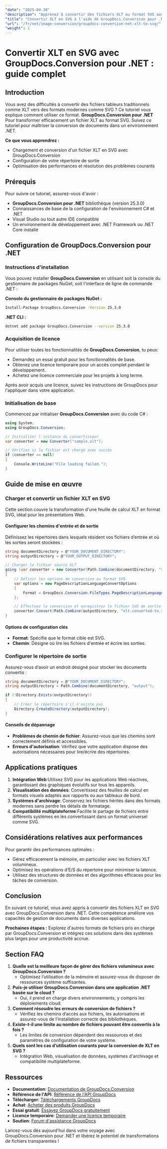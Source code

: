 ```yaml
---
"date": "2025-04-30"
"description": "Apprenez à convertir des fichiers XLT au format SVG avec GroupDocs.Conversion pour .NET. Ce guide couvre la configuration, la mise en œuvre et les applications pratiques."
"title": "Convertir XLT en SVG à l'aide de GroupDocs.Conversion pour .NET - Un guide complet"
"url": "/fr/net/image-conversion/groupdocs-conversion-net-xlt-to-svg/"
"weight": 1
---
```


# Convertir XLT en SVG avec GroupDocs.Conversion pour .NET : guide complet

## Introduction

Vous avez des difficultés à convertir des fichiers tableurs traditionnels comme XLT vers des formats modernes comme SVG ? Ce tutoriel vous explique comment utiliser ce format. **GroupDocs.Conversion pour .NET** Pour transformer efficacement un fichier XLT au format SVG. Suivez ce tutoriel pour maîtriser la conversion de documents dans un environnement .NET.

**Ce que vous apprendrez :**
- Chargement et conversion d'un fichier XLT en SVG avec GroupDocs.Conversion
- Configuration de votre répertoire de sortie
- Optimisation des performances et résolution des problèmes courants

## Prérequis

Pour suivre ce tutoriel, assurez-vous d'avoir :
- **GroupDocs.Conversion pour .NET** bibliothèque (version 25.3.0)
- Connaissances de base de la configuration de l'environnement C# et .NET
- Visual Studio ou tout autre IDE compatible
- Un environnement de développement avec .NET Framework ou .NET Core installé

## Configuration de GroupDocs.Conversion pour .NET

### Instructions d'installation

Vous pouvez installer **GroupDocs.Conversion** en utilisant soit la console du gestionnaire de packages NuGet, soit l'interface de ligne de commande .NET :

**Console du gestionnaire de packages NuGet :**
```bash
Install-Package GroupDocs.Conversion -Version 25.3.0
```

**.NET CLI :**
```bash
dotnet add package GroupDocs.Conversion --version 25.3.0
```

### Acquisition de licence

Pour utiliser toutes les fonctionnalités de **GroupDocs.Conversion**, tu peux:
- Demandez un essai gratuit pour les fonctionnalités de base.
- Obtenez une licence temporaire pour un accès complet pendant le développement.
- Achetez une licence commerciale pour les projets à long terme.

Après avoir acquis une licence, suivez les instructions de GroupDocs pour l'appliquer dans votre application.

### Initialisation de base

Commencez par initialiser **GroupDocs.Conversion** avec du code C# :

```csharp
using System;
using GroupDocs.Conversion;

// Initialiser l'instance du convertisseur
var converter = new Converter("sample.xlt");

// Vérifiez si le fichier est chargé avec succès
if (converter == null)
{
    Console.WriteLine("File loading failed.");
}
```

## Guide de mise en œuvre

### Charger et convertir un fichier XLT en SVG

Cette section couvre la transformation d'une feuille de calcul XLT en format SVG, idéal pour les présentations Web.

#### Configurer les chemins d'entrée et de sortie

Définissez les répertoires dans lesquels résident vos fichiers d’entrée et où les sorties seront stockées :

```csharp
string documentDirectory = @"YOUR_DOCUMENT_DIRECTORY";
string outputDirectory = @"YOUR_OUTPUT_DIRECTORY";

// Charger le fichier source XLT
going (var converter = new Converter(Path.Combine(documentDirectory, "sample.xlt"))
{
    // Définir les options de conversion au format SVG
    var options = new PageDescriptionLanguageConvertOptions
    {
        Format = GroupDocs.Conversion.FileTypes.PageDescriptionLanguageFileType.Svg
    };

    // Effectuez la conversion et enregistrez le fichier SVG de sortie
    converter.Convert(Path.Combine(outputDirectory, "xlt-converted-to.svg"), options);
}
```

#### Options de configuration clés

- **Format**: Spécifie que le format cible est SVG.
- **Chemin**: Désigne où lire les fichiers d'entrée et écrire les sorties.

### Configurer le répertoire de sortie

Assurez-vous d’avoir un endroit désigné pour stocker les documents convertis :

```csharp
string documentDirectory = @"YOUR_DOCUMENT_DIRECTORY";
string outputDirectory = Path.Combine(documentDirectory, "output");

if (!Directory.Exists(outputDirectory))
{
    // Créer le répertoire s'il n'existe pas
    Directory.CreateDirectory(outputDirectory);
}
```

#### Conseils de dépannage
- **Problèmes de chemin de fichier**: Assurez-vous que les chemins sont correctement définis et accessibles.
- **Erreurs d'autorisation**: Vérifiez que votre application dispose des autorisations nécessaires pour lire/écrire des répertoires.

## Applications pratiques

1. **Intégration Web**:Utilisez SVG pour les applications Web réactives, garantissant des graphiques évolutifs sur tous les appareils.
2. **Visualisation des données**: Convertissez des feuilles de calcul en formats visuels adaptés aux rapports ou aux tableaux de bord.
3. **Systèmes d'archivage**: Conservez les fichiers hérités dans des formats modernes sans perdre les détails de formatage.
4. **Compatibilité multiplateforme**:Facilite le partage de fichiers entre différents systèmes en les convertissant dans un format universel comme SVG.

## Considérations relatives aux performances

Pour garantir des performances optimales :
- Gérez efficacement la mémoire, en particulier avec les fichiers XLT volumineux.
- Optimisez les opérations d’E/S du répertoire pour minimiser la latence.
- Utilisez des structures de données et des algorithmes efficaces pour les tâches de conversion.

## Conclusion

En suivant ce tutoriel, vous avez appris à convertir des fichiers XLT en SVG avec GroupDocs.Conversion dans .NET. Cette compétence améliore vos capacités de gestion de documents dans diverses applications.

**Prochaines étapes :**
Explorez d'autres formats de fichiers pris en charge par GroupDocs.Conversion et intégrez ces solutions dans des systèmes plus larges pour une productivité accrue.

## Section FAQ

1. **Quelle est la meilleure façon de gérer des fichiers volumineux avec GroupDocs.Conversion ?**
   - Optimisez l’utilisation de la mémoire et assurez-vous de disposer de ressources système suffisantes.
2. **Puis-je utiliser GroupDocs.Conversion dans une application .NET basée sur le cloud ?**
   - Oui, il prend en charge divers environnements, y compris les déploiements cloud.
3. **Comment résoudre les erreurs de conversion de fichiers ?**
   - Vérifiez les chemins d’accès aux fichiers, les autorisations et assurez-vous de l’installation correcte des bibliothèques.
4. **Existe-t-il une limite au nombre de fichiers pouvant être convertis à la fois ?**
   - Les limites de conversion dépendent des ressources et des paramètres de configuration de votre système.
5. **Quels sont les cas d’utilisation courants pour la conversion de XLT en SVG ?**
   - Intégration Web, visualisation de données, systèmes d'archivage et compatibilité multiplateforme.

## Ressources
- **Documentation**: [Documentation de GroupDocs.Conversion](https://docs.groupdocs.com/conversion/net/)
- **Référence de l'API**: [Référence de l'API GroupDocs](https://reference.groupdocs.com/conversion/net/)
- **Télécharger**: [Téléchargements GroupDocs](https://releases.groupdocs.com/conversion/net/)
- **Achat**: [Acheter des produits GroupDocs](https://purchase.groupdocs.com/buy)
- **Essai gratuit**: [Essayez GroupDocs gratuitement](https://releases.groupdocs.com/conversion/net/)
- **Licence temporaire**: [Demander une licence temporaire](https://purchase.groupdocs.com/temporary-license/)
- **Soutien**: [Forum d'assistance GroupDocs](https://forum.groupdocs.com/c/conversion/10)

Lancez-vous dès aujourd'hui dans votre voyage avec GroupDocs.Conversion pour .NET et libérez le potentiel de transformations de fichiers transparentes !